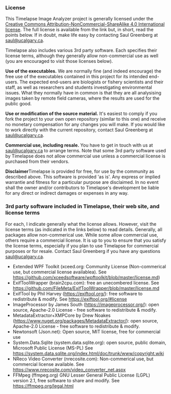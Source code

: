 ### License
This Timelapse Image Analyzer project is generally licensed under the [Creative Commons Attribution-NonCommercial-ShareAlike 4.0 International license](http://creativecommons.org/licenses/by-nc-sa/4.0/).  The full license is available from the link but, in short, read the points below. If in doubt, make life easy by contacting Saul Greenberg at saul@ucalgary.ca.

Timelapse also includes various 3rd party software. Each specifies their license terms, although they generally allow non-commercial use as well (you are encouraged to visit those licenses below). 

<B>Use of the executables.</B> We are normally fine (and indeed encourage) the free use of the executables contained in this project for its intended end-users. The expected end-users are biologists or fishery scientists and their staff, as well as researchers and students investigating environmental issues. What they normally have in common is that they are all analysising images taken by remote field cameras, where the results are used for the public good. 

<B>Use or modification of the source material.</B> It's easiest to comply if you fork the project to your own open repository (similar to this one) and receive no monetary compensation for any changes you will make. If you would like to work directly with the current repository, contact Saul Greenberg at saul@ucalgary.ca.

<B>Commercial use, including resale.</B> You have to get in touch with us at saul@ucalgary.ca to arrange terms. Note that some 3rd party software used by Timelapse does not allow commercial use unless a commercial license is purchased from their vendors.

<B>Disclaimer</B>Timelapse is provided for free, for use by the community as described above. This software is provided 'as is'. Any express or implied warrantie and fitness for a particular purpose are disclaimed. In no event shall the owner and/or contributors to Timelapse's development  be liable for any direct or indirect damages or expenses in any way. 

### 3rd party software included in Timelapse, their web site, and license terms
For each, I indicate generally what the license allows. However, visit the license terms (as indicated in the links below) to read details.
Generally, all packages allow non-commerical use. While some allow commercial use, others require a commercial license. It is up to you to ensure that you satisfy the license terms, especially if you plan to use Timelapse for commercial purposes or for resale. Contact Saul Greenberg if you have any questions saul@ucalgary.ca.
* Extended WPF Toolkit (xceed.org: Community License (Non-commerical use, but commercial license availablea). See https://github.com/xceedsoftware/wpftoolkit/blob/master/license.md)  
* ExifToolWrapper (brain2cpu.com): free an unecombered license. See https://github.com/FileMeta/ExifToolWrapper/blob/master/license.md
* ExifTool by Phil Harvey (https://exiftool.org/): free software to redistribute & modify. See https://exiftool.org/#license
* ImageProcessor by James South (https://imageprocessor.org/): open source, Apache-2.0 License - free software to redistribute & modify.  
* MetadataExtractor+XMPCore by Drew Noakes (https://www.nuget.org/packages/MetadataExtractor/): open source, Apache-2.0 License - free software to redistribute & modify.  
* Newtonsoft (Json.net): Open source, MIT license, free for commercial use
* System.Data.Sqlite (system.data.sqlite.org): open source, public domain, Microsoft Public License (MS-PL) See https://system.data.sqlite.org/index.html/doc/trunk/www/copyright.wiki
* NReco Video Converter (nrecosite.com): Non-commerical use, but commercial license available.  See https://www.nrecosite.com/video_converter_net.aspx
* FFMpeg (ffmpeg.org) GNU Lesser General Public License (LGPL) version 2.1, free software to share and modify. See https://ffmpeg.org/legal.html
